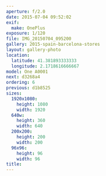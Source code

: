 ```yaml
---
aperture: f/2.0
date: 2015-07-04 09:52:02
exif:
  make: OnePlus
exposure: 1/120
file: IMG_20150704_095200
gallery: 2015-spain-barcelona-stores
layout: gallery-photo
location:
  latitude: 41.381893333333
  longitude: 2.1718616666667
model: One A0001
next: d3268a4
ordering: 6
previous: d1b8525
sizes:
  1920x1080:
    height: 1080
    width: 1920
  640w:
    height: 360
    width: 640
  200x200:
    height: 200
    width: 200
  96x96:
    height: 96
    width: 96
title: 
---
```

